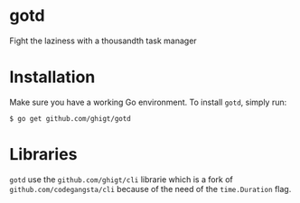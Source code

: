 gotd
====

Fight the laziness with a thousandth task manager

Installation
====

Make sure you have a working Go environment.
To install `gotd`, simply run:

`$ go get github.com/ghigt/gotd`

Libraries
====

`gotd` use the `github.com/ghigt/cli` librarie which is a fork of `github.com/codegangsta/cli` because of the need of the `time.Duration` flag.
